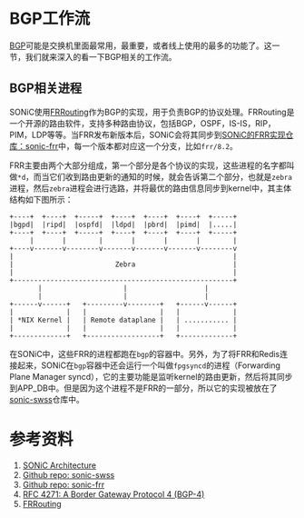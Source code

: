 # BGP工作流

[BGP][BGP]可能是交换机里面最常用，最重要，或者线上使用的最多的功能了。这一节，我们就来深入的看一下BGP相关的工作流。

## BGP相关进程

SONiC使用[FRRouting][FRRouting]作为BGP的实现，用于负责BGP的协议处理。FRRouting是一个开源的路由软件，支持多种路由协议，包括BGP，OSPF，IS-IS，RIP，PIM，LDP等等。当FRR发布新版本后，SONiC会将其同步到[SONiC的FRR实现仓库：sonic-frr][SONiCFRR]中，每一个版本都对应这一个分支，比如`frr/8.2`。

FRR主要由两个大部分组成，第一个部分是各个协议的实现，这些进程的名字都叫做`*d`，而当它们收到路由更新的通知的时候，就会告诉第二个部分，也就是`zebra`进程，然后`zebra`进程会进行选路，并将最优的路由信息同步到kernel中，其主体结构如下图所示：

```
+----+  +----+  +-----+  +----+  +----+  +----+  +-----+
|bgpd|  |ripd|  |ospfd|  |ldpd|  |pbrd|  |pimd|  |.....|
+----+  +----+  +-----+  +----+  +----+  +----+  +-----+
     |       |        |       |       |       |        |
+----v-------v--------v-------v-------v-------v--------v
|                                                      |
|                         Zebra                        |
|                                                      |
+------------------------------------------------------+
       |                    |                   |
       |                    |                   |
+------v------+   +---------v--------+   +------v------+
|             |   |                  |   |             |
| *NIX Kernel |   | Remote dataplane |   | ........... |
|             |   |                  |   |             |
+-------------+   +------------------+   +-------------+
```

在SONiC中，这些FRR的进程都跑在`bgp`的容器中。另外，为了将FRR和Redis连接起来，SONiC在`bgp`容器中还会运行一个叫做`fpgsyncd`的进程（Forwarding Plane Manager syncd），它的主要功能是监听kernel的路由更新，然后将其同步到APP_DB中。但是因为这个进程不是FRR的一部分，所以它的实现被放在了[sonic-swss][SONiCSWSS]仓库中。

# 参考资料

1. [SONiC Architecture][SONiCArch]
2. [Github repo: sonic-swss][SONiCSWSS]
3. [Github repo: sonic-frr][SONiCFRR]
4. [RFC 4271: A Border Gateway Protocol 4 (BGP-4)][BGP]
5. [FRRouting][FRRouting]

[SONiCArch]: https://github.com/sonic-net/SONiC/wiki/Architecture
[SONiCSWSS]: https://github.com/sonic-net/sonic-swss
[SONiCFRR]: https://github.com/sonic-net/sonic-frr
[BGP]: https://datatracker.ietf.org/doc/html/rfc4271
[FRRouting]: https://frrouting.org/